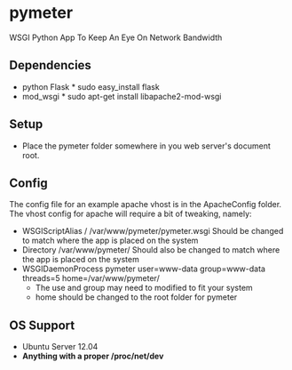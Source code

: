 pymeter
=======

WSGI Python App To Keep An Eye On Network Bandwidth

Dependencies
------------
* python Flask
		* sudo easy_install flask
* mod_wsgi
		* sudo apt-get install libapache2-mod-wsgi

Setup
-------------
* Place the pymeter folder somewhere in you web server's document root.

Config
-------------
The config file for an example apache vhost is in the ApacheConfig folder.
The vhost config for apache will require a bit of tweaking, namely:
* WSGIScriptAlias / /var/www/pymeter/pymeter.wsgi Should be changed to match where the app is placed on the system
* Directory /var/www/pymeter/ Should also be changed to match where the app is placed on the system
* WSGIDaemonProcess pymeter user=www-data group=www-data threads=5 home=/var/www/pymeter/
    * The use and group may need to modified to fit your system
    * home should be changed to the root folder for pymeter

OS Support
--------------
* Ubuntu Server 12.04
* **Anything with a proper /proc/net/dev**